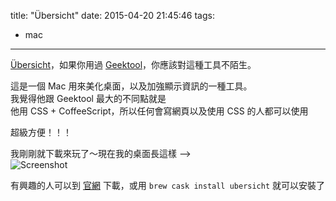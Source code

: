 title: "Übersicht"
date: 2015-04-20 21:45:46
tags:
- mac
---

[Übersicht]，如果你用過 [Geektool]，你應該對這種工具不陌生。  

<!--more-->

這是一個 Mac 用來美化桌面，以及加強顯示資訊的一種工具。  
我覺得他跟 Geektool 最大的不同點就是   
他用 CSS + CoffeeScript，所以任何會寫網頁以及使用 CSS 的人都可以使用  

超級方便！！！  

我剛剛就下載來玩了～現在我的桌面長這樣 -->  
![Screenshot](screen.png)   

有興趣的人可以到 [官網](http://tracesof.net/uebersicht/) 下載，或用 `brew cask install ubersicht` 就可以安裝了  

[Übersicht]: http://tracesof.net/uebersicht/
[Geektool]: http://projects.tynsoe.org/en/geektool/
